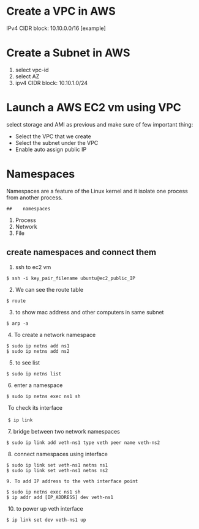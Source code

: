 # Create a VPC in AWS

IPv4 CIDR block: 10.10.0.0/16 [example]

# Create a Subnet in AWS

1. select vpc-id
2. select AZ
3. ipv4 CIDR block: 10.10.1.0/24

# Launch a AWS EC2 vm using VPC

select storage and AMI as previous and make sure of few important thing:

- Select the VPC that we create
- Select the subnet under the VPC
- Enable auto assign public IP

# Namespaces

Namespaces are a feature of the Linux kernel and it isolate one process from another process.

    ##    namespaces

1. Process
2. Network
3. File

## create namespaces and connect them

1. ssh to ec2 vm

```
$ ssh -i key_pair_filename ubuntu@ec2_public_IP
```

2. We can see the route table

```
$ route
```

3. to show mac address and other computers in same subnet

```
$ arp -a
```

​	4. To create a network namespace

```
$ sudo ip netns add ns1
$ sudo ip netns add ns2
```

5. to see list

```
$ sudo ip netns list
```

​	6. enter a namespace

```
$ sudo ip netns exec ns1 sh
```

​		To check its interface

​		```$ ip link```

​    7. bridge between two network namespaces

```
$ sudo ip link add veth-ns1 type veth peer name veth-ns2
```

​	8. connect namespaces using interface

```
$ sudo ip link set veth-ns1 netns ns1
$ sudo ip link set veth-ns1 netns ns2
```

 	9. To add IP address to the veth interface point

```
$ sudo ip netns exec ns1 sh
$ ip addr add [IP_ADDRESS] dev veth-ns1
```

​	10. to power up veth interface

```
$ ip link set dev veth-ns1 up
```

